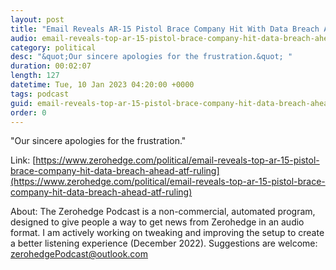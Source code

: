 ```yaml
---
layout: post
title: "Email Reveals AR-15 Pistol Brace Company Hit With Data Breach Ahead Of ATF Ruling"
audio: email-reveals-top-ar-15-pistol-brace-company-hit-data-breach-ahead-atf-ruling-0
category: political
desc: "&quot;Our sincere apologies for the frustration.&quot; "
duration: 00:02:07
length: 127
datetime: Tue, 10 Jan 2023 04:20:00 +0000
tags: podcast
guid: email-reveals-top-ar-15-pistol-brace-company-hit-data-breach-ahead-atf-ruling-0
order: 0
---
```

&quot;Our sincere apologies for the frustration.&quot; 

Link: [https://www.zerohedge.com/political/email-reveals-top-ar-15-pistol-brace-company-hit-data-breach-ahead-atf-ruling](https://www.zerohedge.com/political/email-reveals-top-ar-15-pistol-brace-company-hit-data-breach-ahead-atf-ruling)

About: The Zerohedge Podcast is a non-commercial, automated program, designed to give people a way to get news from Zerohedge in an audio format.  I am actively working on tweaking and improving the setup to create a better listening experience (December 2022).  Suggestions are welcome: [zerohedgePodcast@outlook.com](mailto:zerohedgePodcast@outlook.com)